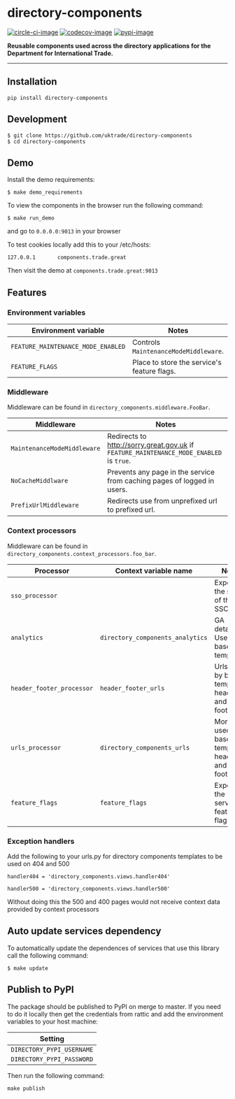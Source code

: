 # directory-components

[![circle-ci-image]][circle-ci]
[![codecov-image]][codecov]
[![pypi-image]][pypi]

**Reusable components used across the directory applications for the Department for International Trade.**

---

## Installation

```shell
pip install directory-components
```

## Development

    $ git clone https://github.com/uktrade/directory-components
    $ cd directory-components


## Demo

Install the demo requirements:

    $ make demo_requirements

To view the components in the browser run the following command:

    $ make run_demo

and go to `0.0.0.0:9013` in your browser

To test cookies locally add this to your /etc/hosts:

```
127.0.0.1       components.trade.great
```

Then visit the demo at `components.trade.great:9013`

## Features

### Environment variables

| Environment variable | Notes |
|-------------------------------------------- |-----------------------------------------------|
| `FEATURE_MAINTENANCE_MODE_ENABLED`          | Controls `MaintenanceModeMiddleware`.         |
| `FEATURE_FLAGS`                             | Place to store the service's feature flags.   |


### Middleware

Middleware can be found in `directory_components.middleware.FooBar`.

| Middleware | Notes |
|------------|-------|
| `MaintenanceModeMiddleware`         | Redirects to http://sorry.great.gov.uk if `FEATURE_MAINTENANCE_MODE_ENABLED` is `true`.|
| `NoCacheMiddlware`                  | Prevents any page in the service from caching pages of logged in users. |
| `PrefixUrlMiddleware`               | Redirects use from unprefixed url to prefixed url. |


### Context processors

Middleware can be found in `directory_components.context_processors.foo_bar`.

| Processor | Context variable name | Notes |
|-----------|-----------------------|-------|
| `sso_processor` | | Exposes the state of the SSO user. |
| `analytics` | `directory_components_analytics` | GA details. Used by base template. |
| `header_footer_processor` | `header_footer_urls` | Urls used by base template's header and footer. |
| `urls_processor` | `directory_components_urls` | More urls used by base template's header and footer. |
| `feature_flags` | `feature_flags` | Exposes the service's feature flags. |

### Exception handlers

Add the following to your urls.py for directory components templates to be used on 404 and 500

```
handler404 = 'directory_components.views.handler404'

handler500 = 'directory_components.views.handler500'
```

Without doing this the 500 and 400 pages would not receive context data provided by context processors

## Auto update services dependency

To automatically update the dependences of services that use this library call the following command:

    $ make update

## Publish to PyPI

The package should be published to PyPI on merge to master. If you need to do it locally then get the credentials from rattic and add the environment variables to your host machine:

| Setting                      |
| ----------------------------- |
| `DIRECTORY_PYPI_USERNAME`     |
| `DIRECTORY_PYPI_PASSWORD`     |


Then run the following command:

    make publish


[code-climate-image]: https://codeclimate.com/github/uktrade/directory-components/badges/issue_count.svg
[code-climate]: https://codeclimate.com/github/uktrade/directory-components

[circle-ci-image]: https://circleci.com/gh/uktrade/directory-components/tree/master.svg?style=svg
[circle-ci]: https://circleci.com/gh/uktrade/directory-components/tree/master

[codecov-image]: https://codecov.io/gh/uktrade/directory-components/branch/master/graph/badge.svg
[codecov]: https://codecov.io/gh/uktrade/directory-components

[pypi-image]: https://badge.fury.io/py/directory-components.svg
[pypi]: https://badge.fury.io/py/directory-components
